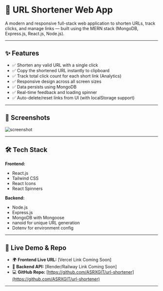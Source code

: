 # 🔗 URL Shortener Web App

A modern and responsive full-stack web application to shorten URLs, track clicks, and manage links — built using the MERN stack (MongoDB, Express.js, React.js, Node.js).

---

## ✨ Features

- ✅ Shorten any valid URL with a single click
- ✅ Copy the shortened URL instantly to clipboard
- ✅ Track total click count for each short link (Analytics)
- ✅ Responsive design across all screen sizes
- ✅ Data persists using MongoDB
- ✅ Real-time feedback and loading spinner
- ✅ Auto-delete/reset links from UI (with localStorage support)

---

## 📸 Screenshots

![screenshot](https://user-images.githubusercontent.com/your-screenshot-link.jpg)

---

## 🛠 Tech Stack

**Frontend:**
- React.js
- Tailwind CSS
- React Icons
- React Spinners

**Backend:**
- Node.js
- Express.js
- MongoDB with Mongoose
- nanoid for unique URL generation
- Dotenv for environment config

---

## 🚀 Live Demo & Repo

- 🌍 **Frontend Live URL:** [Vercel Link Coming Soon]
- 🔗 **Backend API:** [Render/Railway Link Coming Soon]
- 💻 **GitHub Repo:** [https://github.com/ASRXGIT/url-shortener](https://github.com/ASRXGIT/url-shortener)

---
